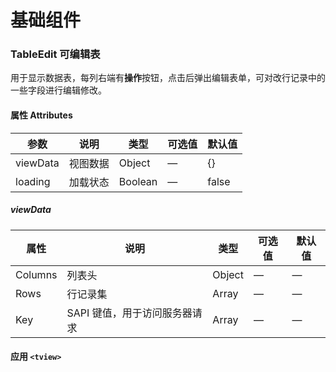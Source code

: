 # 基础组件

### TableEdit 可编辑表

用于显示数据表，每列右端有**操作**按钮，点击后弹出编辑表单，可对改行记录中的一些字段进行编辑修改。

#### 属性 Attributes

 参数        | 说明         |  类型       |   可选值      |   默认值
 --------    | ---------   | ----------  |  -----------  | ----------
 viewData    | 视图数据     |  Object     |   —          |  {}
 loading     | 加载状态     |  Boolean    |   —          | false


##### viewData 

属性           |  说明          |  类型         |   可选值      |   默认值
 ------------  | ------------  | ------------  |  ----------- | ------------
 Columns       |  列表头        | Object        |  —          |  —
 Rows          |  行记录集      | Array         |  —          |  —
 Key           |  SAPI 键值，用于访问服务器请求  | Array         |  —          |  —



#### 应用 `<tview>`